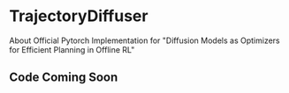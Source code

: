 # TrajectoryDiffuser
About Official Pytorch Implementation for "Diffusion Models as Optimizers for Efficient Planning in Offline RL"
## Code Coming Soon
